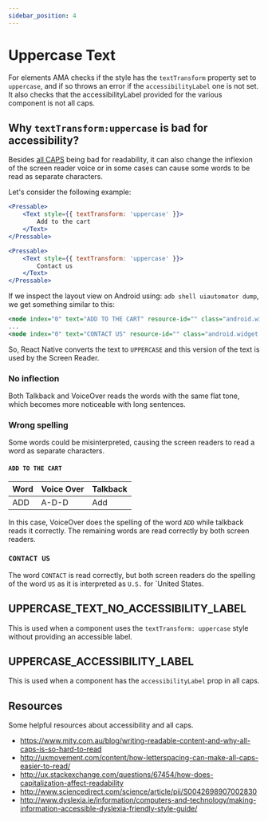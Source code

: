 ```yaml
---
sidebar_position: 4
---
```


# Uppercase Text

For [<Text />](/docs/components/Text) elements AMA checks if the style has the `textTransform` property set to `uppercase`, and if so throws an error if the `accessibilityLabel` one is not set.
It also checks that the accessibilityLabel provided for the various component is not all caps.

## Why `textTransform:uppercase` is bad for accessibility?

Besides [all CAPS](https://www.mity.com.au/blog/writing-readable-content-and-why-all-caps-is-so-hard-to-read) being bad for readability, it can also change the inflexion of the screen reader voice or in some cases can cause some words to be read as separate characters.

Let's consider the following example:

```jsx
<Pressable>
    <Text style={{ textTransform: 'uppercase' }}>
        Add to the cart
    </Text>
</Pressable>

<Pressable>
    <Text style={{ textTransform: 'uppercase' }}>
        Contact us
    </Text>
</Pressable>
```

If we inspect the layout view on Android using: `adb shell uiautomator dump`, we get something similar to this:

```xml
<node index="0" text="ADD TO THE CART" resource-id="" class="android.widget.TextView" package="com.amademo" content-desc="" checkable="false" checked="false" clickable="false" enabled="true" focusable="false" focused="false" scrollable="false" long-clickable="false" password="false" selected="false" bounds="[0,243][1080,300]" />
...
<node index="0" text="CONTACT US" resource-id="" class="android.widget.TextView" package="com.amademo" content-desc="" checkable="false" checked="false" clickable="false" enabled="true" focusable="false" focused="false" scrollable="false" long-clickable="false" password="false" selected="false" bounds="[0,243][1080,300]" />
```

So, React Native converts the text to `UPPERCASE` and this version of the text is used by the Screen Reader.

### No inflection

Both Talkback and VoiceOver reads the words with the same flat tone, which becomes more noticeable with long sentences.

### Wrong spelling

Some words could be misinterpreted, causing the screen readers to read a word as separate characters.

#### `ADD TO THE CART`

| Word | Voice Over | Talkback |
| ---- | ---------- | -------- |
| ADD  | A-D-D      | Add      |

In this case, VoiceOver does the spelling of the word `ADD` while talkback reads it correctly.
The remaining words are read correctly by both screen readers.

### `CONTACT US`

The word `CONTACT` is read correctly, but both screen readers do the spelling of the word `US` as it is interpreted as `U.S.` for `United States.

## UPPERCASE_TEXT_NO_ACCESSIBILITY_LABEL

This is used when a component uses the `textTransform: uppercase` style without providing an accessible label.

## UPPERCASE_ACCESSIBILITY_LABEL

This is used when a component has the `accessibilityLabel` prop in all caps.

## Resources

Some helpful resources about accessibility and all caps.

- https://www.mity.com.au/blog/writing-readable-content-and-why-all-caps-is-so-hard-to-read
- http://uxmovement.com/content/how-letterspacing-can-make-all-caps-easier-to-read/
- http://ux.stackexchange.com/questions/67454/how-does-capitalization-affect-readability
- http://www.sciencedirect.com/science/article/pii/S0042698907002830
- http://www.dyslexia.ie/information/computers-and-technology/making-information-accessible-dyslexia-friendly-style-guide/